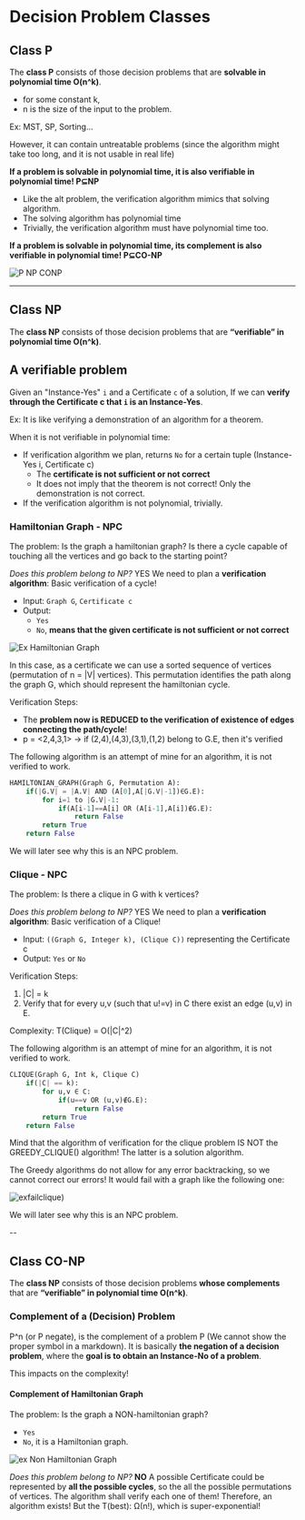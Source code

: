 # Decision Problem Classes

## Class P
The **class P** consists of those decision problems that are **solvable in polynomial time O(n^k)**. 
* for some constant k,
* n is the size of the input to the problem.

Ex: MST, SP, Sorting...

However, it can contain untreatable problems (since the algorithm might take too long, and it is not usable in real life)

**If a problem is solvable in polynomial time, it is also verifiable in polynomial time! P⊆NP**
* Like the alt problem, the verification algorithm mimics that solving algorithm.
* The solving algorithm has polynomial time
* Trivially, the verification algorithm must have polynomial time too.

**If a problem is solvable in polynomial time, its complement is also verifiable in polynomial time! P⊆CO-NP**

![P NP CONP](https://github.com/PayThePizzo/DataStrutucures-Algorithms/blob/main/Resources/pnpconp.png?raw=True)

---

## Class NP
The **class NP** consists of those decision problems that are **“verifiable” in polynomial time O(n^k)**.

## A verifiable problem
Given an "Instance-Yes" `i` and a Certificate `c` of a solution, If we can **verify through the Certificate c that `i` is an Instance-Yes**.

Ex: It is like verifying a demonstration of an algorithm for a theorem.

When it is not verifiable in polynomial time:
* If verification algorithm we plan, returns `No` for a certain tuple (Instance-Yes i, Certificate c)
  * The **certificate is not sufficient or not correct**
  * It does not imply that the theorem is not correct! Only the demonstration is not correct.
* If the verification algorithm is not polynomial, trivially.

### Hamiltonian Graph - NPC
The problem: Is the graph a hamiltonian graph? Is there a cycle capable of touching all the vertices and go back
to the starting point?

_Does this problem belong to NP?_ YES
We need to plan a **verification algorithm**: Basic verification of a cycle!
* Input: `Graph G`, `Certificate c`
* Output: 
  * `Yes`
  * `No`, **means that the given certificate is not sufficient or not correct**

![Ex Hamiltonian Graph](https://github.com/PayThePizzo/DataStrutucures-Algorithms/blob/main/Resources/exhamiltongraph.png?raw=True)

In this case, as a certificate we can use a sorted sequence of vertices (permutation of n = |V| vertices).
This permutation identifies the path along the graph G, which should represent the hamiltonian cycle.

Verification Steps:
* The **problem now is REDUCED to the verification of existence of edges connecting the path/cycle**!
* p = <2,4,3,1> -> if (2,4),(4,3),(3,1),(1,2) belong to G.E, then it's verified

The following algorithm is an attempt of mine for an algorithm, it is not verified to work.
```python
HAMILTONIAN_GRAPH(Graph G, Permutation A):
    if(|G.V| = |A.V| AND (A[0],A[|G.V|-1])∈G.E):
        for i=1 to |G.V|-1:
            if(A[i-1]==A[i] OR (A[i-1],A[i])∉G.E):
                return False
        return True
    return False
```

We will later see why this is an NPC problem.

### Clique - NPC
The problem: Is there a clique in G with k vertices?

_Does this problem belong to NP?_ YES
We need to plan a **verification algorithm**: Basic verification of a Clique!
* Input: `((Graph G, Integer k), (Clique C))` representing the Certificate c
* Output: `Yes` or `No`

Verification Steps:
1. |C| = k 
2. Verify that for every u,v (such that u!=v) in C there exist an edge (u,v) in E. 

Complexity: T(Clique) = O(|C|^2)

The following algorithm is an attempt of mine for an algorithm, it is not verified to work.
```python
CLIQUE(Graph G, Int k, Clique C)
    if(|C| == k):
        for u,v ∈ C:
            if(u==v OR (u,v)∉G.E):
                return False
        return True      
    return False
```

Mind that the algorithm of verification for the clique problem IS NOT the GREEDY_CLIQUE() algorithm!
The latter is a solution algorithm.

The Greedy algorithms do not allow for any error backtracking, so we cannot correct our errors! It would fail with
a graph like the following one:

![exfailclique](https://github.com/PayThePizzo/DataStrutucures-Algorithms/blob/main/Resources/exfailclique.png?raw=True))

We will later see why this is an NPC problem.

--

## Class CO-NP
The **class NP** consists of those decision problems **whose complements** that are **“verifiable” in polynomial time O(n^k)**.

### Complement of a (Decision) Problem
P^n (or P negate), is the complement of a problem P (We cannot show the proper symbol in a markdown). It is basically
**the negation of a decision problem**, where the **goal is to obtain an Instance-No of a problem**.

This impacts on the complexity!

#### Complement of Hamiltonian Graph
The problem: Is the graph a NON-hamiltonian graph?
* `Yes`
* `No`, it is a Hamiltonian graph.

![ex Non Hamiltonian Graph](https://github.com/PayThePizzo/DataStrutucures-Algorithms/blob/main/Resources/exnonhamgraph.png?raw=True)

_Does this problem belong to NP?_ **NO**
A possible Certificate could be represented by **all the possible cycles**, so the all the possible permutations of vertices.
The algorithm shall verify each one of them!
Therefore, an algorithm exists! But the T(best): Ω(n!), which is super-exponential!